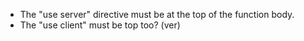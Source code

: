 - The "use server" directive must be at the top of the function body.
- The "use client" must be top too? (ver)
